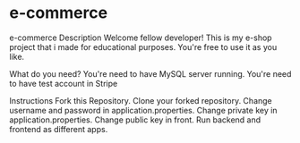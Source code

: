 # e-commerce
e-commerce
Description
Welcome fellow developer! This is my e-shop project that i made for educational purposes. You're free to use it as you like.

What do you need?
You're need to have MySQL server running.
You're need to have test account in Stripe

Instructions
Fork this Repository.
Clone your forked repository.
Change username and password in application.properties.
Change private key in application.properties.
Change public key in front.
Run backend and frontend as different apps.
